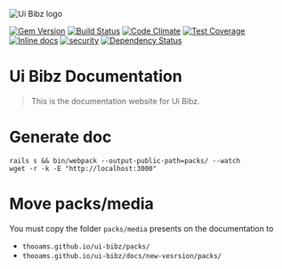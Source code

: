 ![Ui Bibz logo](https://ui-bibz-documentation.herokuapp.com/assets/ui-bibz-logo-79e4c924791cf5af86703e09ba1993fdbc42549f0bc164297911b9757536c493.png)

[![Gem Version](https://badge.fury.io/rb/ui_bibz.svg)](http://badge.fury.io/rb/ui_bibz)
[![Build Status](https://travis-ci.org/thooams/Ui-Bibz.svg)](https://travis-ci.org/thooams/Ui-Bibz)
[![Code Climate](https://codeclimate.com/github/thooams/Ui-Bibz/badges/gpa.svg)](https://codeclimate.com/github/thooams/Ui-Bibz)
[![Test Coverage](https://codeclimate.com/github/thooams/Ui-Bibz/badges/coverage.svg)](https://codeclimate.com/github/thooams/Ui-Bibz)
[![Inline docs](http://inch-ci.org/github/thooams/Ui-Bibz.svg?branch=master)](http://inch-ci.org/github/thooams/Ui-Bibz)
[![security](https://hakiri.io/github/thooams/Ui-Bibz/master.svg)](https://hakiri.io/github/thooams/Ui-Bibz/master)
[![Dependency Status](https://gemnasium.com/thooams/Ui-Bibz.svg)](https://gemnasium.com/thooams/Ui-Bibz)

# Ui Bibz Documentation
> This is the documentation website for Ui Bibz.


# Generate doc

    rails s && bin/webpack --output-public-path=packs/ --watch
    wget -r -k -E "http://localhost:3000"

# Move packs/media


You must copy the folder `packs/media` presents on the documentation to
  - `thooams.github.io/ui-bibz/packs/`
  - `thooams.github.io/ui-bibz/docs/new-vesrsion/packs/`

